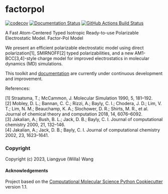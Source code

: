 factorpol
==============================
[//]: # (Badges)
[![codecov](https://codecov.io/gh/REPLACE_WITH_OWNER_ACCOUNT/factorpol/branch/main/graph/badge.svg)](https://codecov.io/gh/REPLACE_WITH_OWNER_ACCOUNT/factorpol/branch/main)
[![Documentation Status](https://readthedocs.org/projects/factorpol/badge/?version=latest)](https://factorpol.readthedocs.io/en/latest/?badge=latest)
[![GitHub Actions Build Status](https://github.com/REPLACE_WITH_OWNER_ACCOUNT/factorpol/workflows/CI/badge.svg)](https://github.com/REPLACE_WITH_OWNER_ACCOUNT/factorpol/actions?query=workflow%3ACI)


A Fast Atom-Centered Typed Isotropic Ready-to-use Polarizable Electrostatic Model. Factor-Pol Model


We present an efficient polarizable electrostatic model using direct polarization[1], SMIRNOFF[2] typed polarizabilities, and a new AM1-BCC[3,4]-style charge model for improved electrostatics in molecular dynamics (MD) simulations. 


This toolkit and [documentation](https://factorpol.readthedocs.io/en/latest) are currently under continuous development and improvement.




References:

[1] Straatsma, T.; McCammon, J. Molecular Simulation 1990, 5, 181–192.<br>
[2] Mobley, D. L.; Bannan, C. C.; Rizzi, A.; Bayly, C. I.; Chodera, J. D.; Lim, V. T.; Lim, N. M.; Beauchamp, K. A.; Slochower, D. R.; Shirts, M. R., et al. Journal of chemical theory and computation 2018, 14, 6076–6092.<br>
[3] Jakalian, A.; Bush, B. L.; Jack, D. B.; Bayly, C. I. Journal of computational chemistry 2000, 21, 132–146.<br>
[4] Jakalian, A.; Jack, D. B.; Bayly, C. I. Journal of computational chemistry 2002, 23, 1623–1641.<br>

### Copyright

Copyright (c) 2023, Liangyue (Willa) Wang


#### Acknowledgements
 
Project based on the 
[Computational Molecular Science Python Cookiecutter](https://github.com/molssi/cookiecutter-cms) version 1.1.
